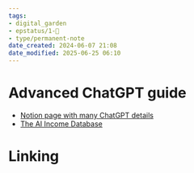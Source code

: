 ```yaml
---
tags: 
- digital_garden
- epstatus/1-🌱
- type/permanent-note
date_created: 2024-06-07 21:08
date_modified: 2025-06-25 06:10
---
```

# Advanced ChatGPT guide

+ [Notion page with many ChatGPT details](https://vaulted-polonium-23c.notion.site/Advanced-ChatGPT-Full-Guide-ac6aa68840bc427c83f4611dd2642f83)
+ [The AI Income Database](https://www.futuretools.io/ai-income-database?utm_source=futuretools.beehiiv.com&utm_medium=newsletter)

# Linking